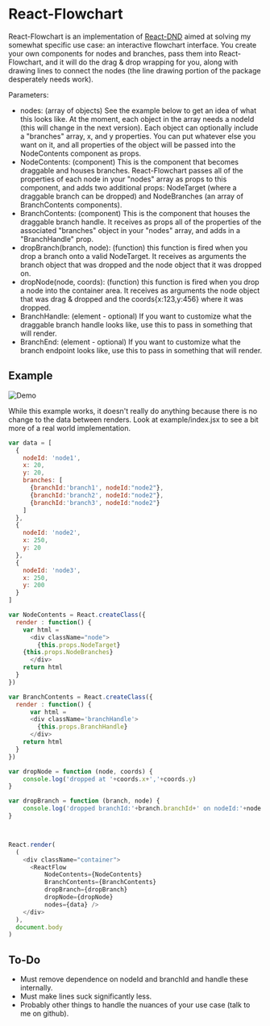 # React-Flowchart #

React-Flowchart is an implementation of [React-DND](https://github.com/gaearon/react-dnd) aimed at solving my somewhat specific use case: an interactive flowchart interface. You create your own components for nodes and branches, pass them into React-Flowchart, and it will do the drag & drop wrapping for you, along with drawing lines to connect the nodes (the line drawing portion of the package desperately needs work).

Parameters:
* nodes: (array of objects) See the example below to get an idea of what this looks like. At the moment, each object in the array needs a nodeId (this will change in the next version). Each object can optionally include a "branches" array, x, and y properties. You can put whatever else you want on it, and all properties of the object will be passed into the NodeContents component as props.
* NodeContents: (component) This is the component that becomes draggable and houses branches. React-Flowchart passes all of the properties of each node in your "nodes" array as props to this component, and adds two additional props: NodeTarget (where a draggable branch can be dropped) and NodeBranches (an array of BranchContents components).
* BranchContents: (component) This is the component that houses the draggable branch handle. It receives as props all of the properties of the associated "branches" object in your "nodes" array, and adds in a "BranchHandle" prop.
* dropBranch(branch, node): (function) this function is fired when you drop a branch onto a valid NodeTarget. It receives as arguments the branch object that was dropped and the node object that it was dropped on.
* dropNode(node, coords): (function) this function is fired when you drop a node into the container area. It receives as arguments the node object that was drag & dropped and the coords{x:123,y:456} where it was dropped.
* BranchHandle: (element - optional) If you want to customize what the draggable branch handle looks like, use this to pass in something that will render.
* BranchEnd: (element - optional) If you want to customize what the branch endpoint looks like, use this to pass in something that will render.

## Example ##

![Demo](http://i.imgur.com/UNh1eEP.gif)

While this example works, it doesn't really do anything because there is no change to the data between renders. Look at example/index.jsx to see a bit more of a real world implementation.

```js
var data = [ 
  {
    nodeId: 'node1',
    x: 20, 
    y: 20, 
    branches: [
      {branchId:'branch1', nodeId:"node2"},
      {branchId:'branch2', nodeId:"node2"},
      {branchId:'branch3', nodeId:"node2"}
    ]   
  },  
  {
    nodeId: 'node2',
    x: 250,
    y: 20
  },  
  {
    nodeId: 'node3',
    x: 250,
    y: 200 
  }
]

var NodeContents = React.createClass({
  render : function() {
    var html =
      <div className="node">
        {this.props.NodeTarget}
	{this.props.NodeBranches}
      </div>
    return html
  }
})

var BranchContents = React.createClass({
  render : function() {
      var html =
      <div className='branchHandle'>
        {this.props.BranchHandle}
      </div>
    return html
  }
})

var dropNode = function (node, coords) {
	console.log('dropped at '+coords.x+','+coords.y)
}

var dropBranch = function (branch, node) {
	console.log('dropped branchId:'+branch.branchId+' on nodeId:'+node.nodeId)
}



React.render(
  (
    <div className="container">
      <ReactFlow
          NodeContents={NodeContents}
          BranchContents={BranchContents}
          dropBranch={dropBranch}
          dropNode={dropNode}
          nodes={data} />
    </div>
  ),
  document.body
)
```

## To-Do ##

* Must remove dependence on nodeId and branchId and handle these internally.
* Must make lines suck significantly less.
* Probably other things to handle the nuances of your use case (talk to me on github).



